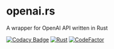 # openai.rs
A wrapper for OpenAI API written in Rust

[![Codacy Badge](https://api.codacy.com/project/badge/Grade/1a8cae33fe654321acb0f9a03b94ae3c)](https://app.codacy.com/gh/obvMellow/openai.rs?utm_source=github.com&utm_medium=referral&utm_content=obvMellow/openai.rs&utm_campaign=Badge_Grade_Settings)
[![Rust](https://github.com/obvMellow/openai.rs/actions/workflows/rust.yml/badge.svg)](https://github.com/obvMellow/openai.rs/actions/workflows/rust.yml)
[![CodeFactor](https://www.codefactor.io/repository/github/obvmellow/openai.rs/badge)](https://www.codefactor.io/repository/github/obvmellow/openai.rs)
